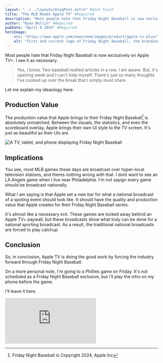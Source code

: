 ```yaml
---
layout: "../../layouts/blogPost.astro" #dont touch
title: "The MLB Needs Apple TV" #Required
description: "Most people hate that Friday Night Baseball is now exclusively on Apple TV+. I see it as necessary" #Required
author: "Ryan Mullin" #Required
pubDate: "April 6 2024" #Required
heroImage: 
    src: "https://www.apple.com/newsroom/images/product/apple-tv-plus/lifestyle/Apple-TV-plus-MLB-Friday-Night-Baseball_big.jpg.large_2x.jpg"
    alt: "First and current logo of Friday Night Baseball, the branding used for Apple TV+'s coverage of Major League Baseball, since 8 April 2022."
---
```


Most people hate that Friday Night Baseball is now exclusively on Apple TV+. I see it as necessary.


> Yes, I know. Two baseball realted articles in a row. I am aware. But, it's opening week and I can't help myself. There's just so many thoughts I've cooked up over the break that I simply must share.

Let me explain my ideaology here:

## Production Value

The production value that Apple brings to their Friday Night Baseball[^1] is absolutely unmatched. Between the visuals, the statistics, and even the scoreboard overlay, Apple brings their own UI style to the TV screen. It's just as beautiful as their UIs are. 

![A TV, tablet, and phone displaying Friday Night Baseball](https://www.apple.com/newsroom/images/2024/03/friday-night-baseball-returns-march-29/article/Apple-TV-Plus-Friday-Night-Baseball-hero_big.jpg.large_2x.jpg)

## Implications

You see, most MLB games these days are broadcast over hyper-local television stations, and theres nothing wrong with that. I dont want to see an LA Angels game when I live near Philadelphia. I'm not sayign every game should be broadcast nationally.

What I am saying is that Apple set a new bar for what a national broadcast of a spoting event should look like. It should have the quality and production value that Apple creates for their Friday Night Baseball series. 

It's almost like a necessary evil. These games are locked away behind an Apple TV+ paywall, but these broadcasts show what truly can be done for a national sporting broadcast. As a result, the traditional national broadcasts are forced to play catchup


## Conclusion

So, in conclusion, Apple TV is doing the good work by forcing the industry forward through Friday Night Baseball. 

On a more personal note, I'm going to a Phillies game on Friday. It's not scheduled as a Friday Night Baseball exclusive, but i'll play the intro on my phone before the game.

I'll leave it here.

<iframe width="auto" height="auto" src="https://www.youtube-nocookie.com/embed/MLRn531YO7E?si=sPAPKih7ecnE1rOF" title="YouTube video player" frameborder="0" allow="accelerometer; autoplay; clipboard-write; encrypted-media; gyroscope; picture-in-picture; web-share" referrerpolicy="strict-origin-when-cross-origin" allowfullscreen></iframe>



[^1]: Friday Night Baseball is Copyright 2024, Apple Inc

